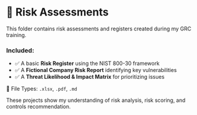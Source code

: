 # 🧾 Risk Assessments

This folder contains risk assessments and registers created during my GRC training.

### Included:
- ✅ A basic **Risk Register** using the NIST 800-30 framework
- ✅ A **Fictional Company Risk Report** identifying key vulnerabilities
- ✅ A **Threat Likelihood & Impact Matrix** for prioritizing issues

📂 File Types: `.xlsx`, `.pdf`, `.md`

These projects show my understanding of risk analysis, risk scoring, and controls recommendation.

